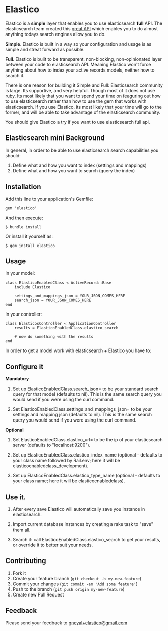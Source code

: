 # Elastico

Elastico is a __simple__ layer that enables you to use elasticsearch __full__ API. The elasticsearch team created this [great API](http://www.elasticsearch.org/guide/) which enables you to do almost anything todays search engines allow you to do. 

__Simple__. Elastico is built in a way so your configuration and usage is as simple and streat forward as possible. 

__Full__. Elastico is built to be transparent, non-blocking, non-opinionated layer between your code to elasticsearch API. Meaning Elastico won't force anything about how to index your active records models, neither how to search it.

There is one reason for building it Simple and Full:
Elasticsearch community is large. Its supportive, and very helpful. Though most of it does not use ruby. Its most likely that you want to spend your time on feaguring out how to use elasticsearch rather than how to use the gem that works with elasticsearch. If you use Elastico, its most likely that your time will go to the former, and will be able to take advantage of the elasticsearch community.

You should give Elastico a try if you want to use elasticsearch full api. 


## Elasticsearch mini Background

In general, in order to be able to use elasticsearch search capabilities you should:

1. Define what and how you want to index (settings and mappings)
2. Define what and how you want to search (query the index)

## Installation

Add this line to your application's Gemfile:

    gem 'elastico'

And then execute:

    $ bundle install

Or install it yourself as:

    $ gem install elastico

## Usage

In your model:

    class ElasticoEnabledClass < ActiveRecord::Base
        include Elastico

        settings_and_mappings_json = YOUR_JSON_COMES_HERE
        search_json = YOUR_JSON_COMES_HERE
    end

In your controller:

    class ElasticosController < ApplicationController  
        results = ElasticoEnabledClass.elastico_search

        # now do something with the results 
    end

In order to get a model work with elasticsearch + Elastico you have to:

Configure it
------------
__Mandatory__

1. Set up ElasticoEnabledClass.search\_json= to be your standard search query for that model (defaults to nil). This is the same search query you would send if you were using the curl command.

2. Set ElasticoEnabledClass.settings\_and\_mappings\_json= to be your settings and mapping json (defaults to nil). This is the same search query you would send if you were using the curl command.

__Optional__

1. Set ElasticoEnabledClass.elastico\_url= to be the ip of your elasticsearch server (defaults to "localhost:9200").

2. Set up ElasticoEnabledClass.elastico\_index\_name (optional - defaults to your class name followed by Rail.env; here it will be elasticoenabledclass_development).

3. Set up ElasticoEnabledClass.elastico\_type\_name (optional - defaults to your class name; here it will be elasticoenabledclass).

Use it.
-------
1. After every save Elastico will automatically save you instance in elasticsearch.

2. Import current database instances by creating a rake task to "save" them all.

3. Search it: call ElasticoEnabledClass.elastico_search to get your results, or override it to better suit your needs.

## Contributing

1. Fork it
2. Create your feature branch (`git checkout -b my-new-feature`)
3. Commit your changes (`git commit -am 'Add some feature'`)
4. Push to the branch (`git push origin my-new-feature`)
5. Create new Pull Request

## Feedback

Please send your feedback to gneyal+elastico@gmail.com